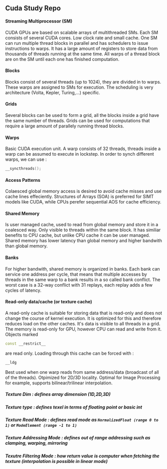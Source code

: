 ## Cuda Study Repo 

#### Streaming Multiprocessor (SM) 
CUDA GPUs are based on scalable arrays of multithreaded SMs. Each SM consists of several CUDA cores. 
Low clock rate and small cache. One SM can run multiple thread blocks in parallel and has schedulers to issue instructions to warps. It has a large amount of registers to store data from thousands of threads running at the same time. 
All warps of a thread block are on the SM until each one has finished computation. 

#### Blocks
Blocks consist of several threads (up to 1024), they are divided in to warps. These warps are assigned to SMs for execution. The scheduling is very architecture (Volta, Kepler, Turing,...) specific. 

#### Grids
Several blocks can be used to form a grid, all the blocks inside a grid have the same number of threads. Grids can be used for computations that require a large amount of parallely running thread blocks. 

#### Warps
Basic CUDA execution unit. A warp consists of 32 threads, threads inside a warp can be assumed to execute in lockstep. In order to synch different warps, we can use : 
```C++
__syncthreads(); 
```
#### Access Patterns
Colaesced global memory access is desired to avoid cache misses and use cache lines effeciently. 
Structures of Arrays (SOA) is preferred for SIMT models like CUDA, while CPUs perefer sequential AOS for cache efficiency.

#### Shared Memory 
Is user managed cache, used to read from global memory and store it in a coalesced way. Only visible to threads within the same block. It has similiar benefits to CPU cache, but unlike CPU cache it can be user managed. Shared memory has lower latency than global memory and higher bandwith than global memory. 

#### Banks
For higher bandwith, shared memory is organized in banks. Each bank can service one address per cycle, that means that multiple accesses by threads in the same warp to a bank results in a so called bank conflict. The worst case is a 32-way conflict with 31 replays, each replay adds a few cycles of latency. 

#### Read-only data/cache (or texture cache) 
A read-only cache is suitable for storing data that is read-only and does not change the course of kernel execution. It is optimized for this and therefore reduces load on the other caches. It's data is visible to all threads in a grid. The memory is read-only for GPU, however CPU can read and write from it. Objects marked 
```C++
const __restrict__
```
are read only. Loading through this cache can be forced with :
```C++
__ldg
```
Best used when one warp reads from same address/data (broadcast of all of the threads). Otpimized for 2D/3D locality. Optimal for Image Processing for example, supports bilinear/trilinear interpolation. 

##### Texture Dim : defines array dimension (1D,2D,3D) 
##### Texture type : defines texel in terms of floating point or basic int 
##### Texture Read Mode : defines read mode as ```NormalizedFloat (range 0 to 1)``` or ```ModeElement (range -1 to 1)``` 
##### Texture Addressing Mode : defines out of range addressing such as clamping, warping, mirroring 
##### Texutre Filtering Mode : how return value is computer when fetching the texture (interpolation is possible in linear mode) 



